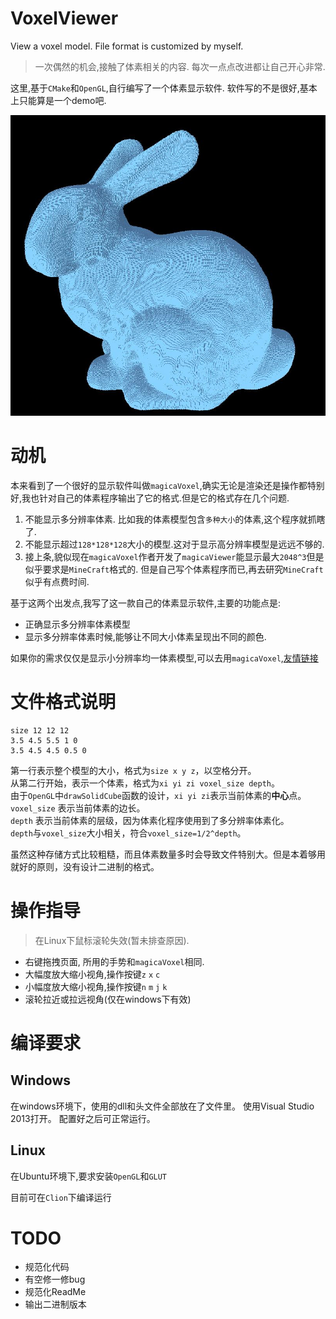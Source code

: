 # VoxelViewer
View a voxel model. File format is customized by myself.

> 一次偶然的机会,接触了体素相关的内容.
每次一点点改进都让自己开心非常.

这里,基于`CMake`和`OpenGL`,自行编写了一个体素显示软件.
软件写的不是很好,基本上只能算是一个demo吧.

<img src="img/bunny_512_0.jpeg" width="600" />

# 动机

本来看到了一个很好的显示软件叫做`magicaVoxel`,确实无论是渲染还是操作都特别好,我也针对自己的体素程序输出了它的格式.但是它的格式存在几个问题.

1. 不能显示多分辨率体素. 比如我的体素模型包含`多种大小`的体素,这个程序就抓瞎了.
2. 不能显示超过`128*128*128`大小的模型.这对于显示高分辨率模型是远远不够的.
3. 接上条,貌似现在`magicaVoxel`作者开发了`magicaViewer`能显示最大`2048^3`但是似乎要求是`MineCraft`格式的. 但是自己写个体素程序而已,再去研究`MineCraft`似乎有点费时间.

基于这两个出发点,我写了这一款自己的体素显示软件,主要的功能点是:

- 正确显示多分辨率体素模型
- 显示多分辨率体素时候,能够让不同大小体素呈现出不同的颜色.

如果你的需求仅仅是显示小分辨率均一体素模型,可以去用`magicaVoxel`,[友情链接](https://ephtracy.github.io)

# 文件格式说明

```
size 12 12 12 
3.5 4.5 5.5 1 0 
3.5 4.5 4.5 0.5 0
```

第一行表示整个模型的大小，格式为`size x y z`，以空格分开。<br>
从第二行开始，表示一个体素，格式为`xi yi zi voxel_size depth`。<br>
由于`OpenGL`中`drawSolidCube`函数的设计，`xi yi zi`表示当前体素的**中心**点。<br>
`voxel_size` 表示当前体素的边长。<br>
`depth` 表示当前体素的层级，因为体素化程序使用到了多分辨率体素化。<br>
`depth`与`voxel_size`大小相关，符合`voxel_size=1/2^depth`。

虽然这种存储方式比较粗糙，而且体素数量多时会导致文件特别大。但是本着够用就好的原则，没有设计二进制的格式。

# 操作指导

> 在Linux下鼠标滚轮失效(暂未排查原因).

- 右键拖拽页面, 所用的手势和`magicaVoxel`相同.
- 大幅度放大缩小视角,操作按键`z` `x` `c`
- 小幅度放大缩小视角,操作按键`n` `m` `j` `k`
- 滚轮拉近或拉远视角(仅在windows下有效)

# 编译要求

## Windows
在windows环境下，使用的dll和头文件全部放在了文件里。
使用Visual Studio 2013打开。
配置好之后可正常运行。


## Linux
在Ubuntu环境下,要求安装`OpenGL`和`GLUT`

目前可在`Clion`下编译运行

# TODO
- 规范化代码
- 有空修一修bug
- 规范化ReadMe
- 输出二进制版本
